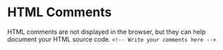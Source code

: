 # HTML Comments

HTML comments are not displayed in the browser, but they can help document your HTML source code.
`<!-- Write your comments here -->`
